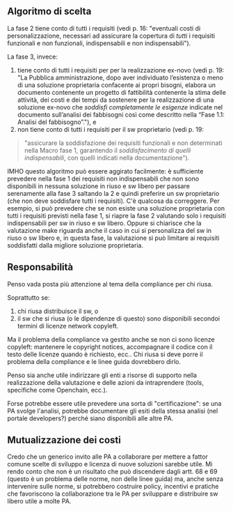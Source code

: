 ## Algoritmo di scelta

La fase 2 tiene conto di tutti i requisiti (vedi p. 16: "eventuali costi di
personalizzazione, necessari ad assicurare la copertura di *tutti* i requisiti
funzionali e non funzionali, indispensabili e non indispensabili").

La fase 3, invece:

1. tiene conto di tutti i requisiti per per la realizzazione ex-novo (vedi p. 19: "La Pubblica amministrazione, dopo aver individuato l’esistenza o meno di una soluzione proprietaria confacente ai propri bisogni, elabora un documento contenente un progetto di fattibilità contenente la stima delle attività, dei costi e dei tempi da sostenere per la realizzazione di una soluzione ex-novo che *soddisfi completamente le esigenze* indicate nel documento sull’analisi dei fabbisogni così come descritto nella “Fase 1.1: Analisi del fabbisogno”."), e
2. non tiene conto di tutti i requisiti per il sw proprietario (vedi p. 19:

> "assicurare la soddisfazione dei requisiti funzionali e non determinati
nella Macro fase 1, garantendo il *soddisfacimento di quelli
indispensabili*, con quelli indicati nella documentazione").

IMHO questo algoritmo può essere aggirato facilmente: è sufficiente prevedere
nella fase 1 dei requisiti non indispensabili che non sono disponibili in
nessuna soluzione in riuso e sw libero per passare serenamente alla fase 3
saltando la 2 e quindi preferire un sw proprietario (che non deve soddisfare
tutti i requisiti). C'è qualcosa da correggere. Per esempio, si può prevedere
che se non esiste una soluzione proprietaria con tutti i requisiti previsti
nella fase 1, si riapre la fase 2 valutando solo i requisiti indispensabili per
sw in riuso e sw libero. Oppure si chiarisce che la valutazione make riguarda
anche il caso in cui si personalizza del sw in riuso o sw libero e, in questa
fase, la valutazione si può limitare ai requisiti soddisfatti dalla migliore
soluzione proprietaria.

## Responsabilità

Penso vada posta più attenzione al tema della compliance per chi riusa.

Soprattutto se:

   1. chi riusa distribuisce il sw, o
   2. il sw che si riusa (o le dipendenze di questo) sono disponibili
   secondoi termini di licenze network copyleft.

Ma il problema della compliance va gestito anche se non ci sono licenze
copyleft: mantenere le copyright notices, accompagnare il codice con il
testo delle licenze quando è richiesto, ecc..
Chi riusa si deve porre il problema della compliance e le linee guida
dovrebbero dirlo.

Penso sia anche utile indirizzare gli enti a risorse di supporto nella
realizzazione della valutazione e delle azioni da intraprendere (tools,
specifiche come Openchain, ecc.).

Forse potrebbe essere utile prevedere una sorta di "certificazione": se
una PA svolge l'analisi, potrebbe documentare gli esiti della stessa
analisi (nel portale developers?) perché siano disponibili alle altre
PA.

## Mutualizzazione dei costi

Credo che un generico invito alle PA a collaborare per mettere a fattor
comune scelte di sviluppo e licenza di nuove soluzioni sarebbe utile.
Mi rendo conto che non è un risultato che può discendere dagli artt. 68
e 69 (questo è un problema delle norme, non delle linee guida) ma, anche
senza intervenire sulle norme, si potrebbero costruire policy, incentivi
e pratiche che favoriscono la collaborazione tra le PA per sviluppare e
distribuire sw libero utile a molte PA.
